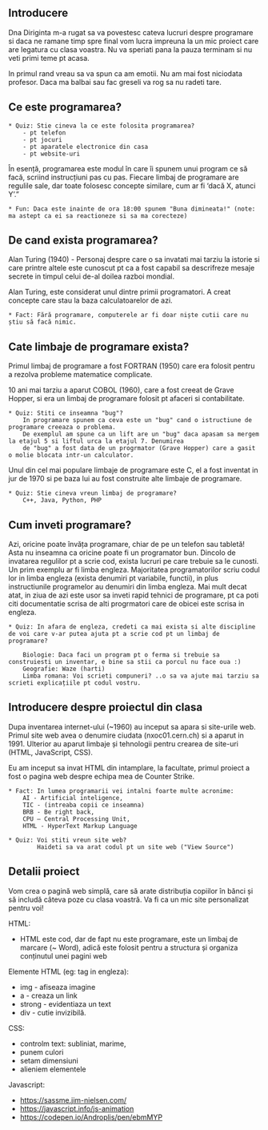 ## Introducere

Dna Diriginta m-a rugat sa va povestesc cateva lucruri despre programare si daca ne ramane timp spre final vom lucra impreuna la un
mic proiect care are legatura cu clasa voastra. Nu va speriati pana la pauza terminam si nu veti primi teme pt acasa.

In primul rand vreau sa va spun ca am emotii. Nu am mai fost niciodata profesor. Daca ma balbai sau fac greseli va rog sa nu radeti tare.

## Ce este programarea?

    * Quiz: Stie cineva la ce este folosita programarea?
        - pt telefon
        - pt jocuri
        - pt aparatele electronice din casa
        - pt website-uri

În esență, programarea este modul în care îi spunem unui program ce să facă, scriind instrucțiuni pas cu pas.
Fiecare limbaj de programare are regulile sale, dar toate folosesc concepte similare, cum ar fi ‘dacă X, atunci Y’.”

    * Fun: Daca este inainte de ora 18:00 spunem "Buna dimineata!" (note: ma astept ca ei sa reactioneze si sa ma corecteze)

## De cand exista programarea?

Alan Turing (1940) - Personaj despre care o sa invatati mai tarziu la istorie si care printre altele este cunoscut pt ca a fost capabil sa descrifreze mesaje
secrete in timpul celui de-al doilea razboi mondial.

Alan Turing, este considerat unul dintre primii programatori. A creat concepte care stau la baza calculatoarelor de azi.

    * Fact: Fără programare, computerele ar fi doar niște cutii care nu știu să facă nimic.

## Cate limbaje de programare exista?

Primul limbaj de programare a fost FORTRAN (1950) care era folosit pentru a rezolva probleme matematice complicate.

10 ani mai tarziu a aparut COBOL (1960), care a fost creeat de Grave Hopper, si era un limbaj de programare folosit
pt afaceri si contabilitate.

    * Quiz: Stiti ce inseamna "bug"? 
        In programare spunem ca ceva este un "bug" cand o istructiune de programare creeaza o problema. 
        De exemplul am spune ca un lift are un "bug" daca apasam sa mergem la etajul 5 si liftul urca la etajul 7. Denumirea
        de "bug" a fost data de un progrmator (Grave Hopper) care a gasit o molie blocata intr-un calculator.

Unul din cel mai populare limbaje de programare este C, el a fost inventat in jur de 1970 si pe baza lui au fost construite alte
limbaje de programare.

    * Quiz: Stie cineva vreun limbaj de programare?
        C++, Java, Python, PHP

## Cum inveti programare?

Azi, oricine poate învăța programare, chiar de pe un telefon sau tabletă! Asta nu inseamna ca oricine poate fi un programator bun.
Dincolo de invatarea regulilor pt a scrie cod, exista lucruri pe care trebuie sa le cunosti. Un prim exemplu ar fi limba engleza.
Majoritatea programatorilor scriu codul lor in limba engleza (exista denumiri pt variabile, functii), in plus instructiunile programelor
au denumiri din limba engleza. Mai mult decat atat, in ziua de azi este usor sa inveti rapid tehnici de programare, pt ca
poti citi documentatie scrisa de alti progrmatori care de obicei este scrisa in engleza.

    * Quiz: In afara de engleza, credeti ca mai exista si alte discipline de voi care v-ar putea ajuta pt a scrie cod pt un limbaj de programare?

        Biologie: Daca faci un program pt o ferma si trebuie sa construiesti un inventar, e bine sa stii ca porcul nu face oua :)
        Geografie: Waze (harti)
        Limba romana: Voi scrieti compuneri? ..o sa va ajute mai tarziu sa scrieti explicațiile pt codul vostru.

## Introducere despre proiectul din clasa

Dupa inventarea internet-ului (~1960) au inceput sa apara si site-urile web. Primul site web avea o denumire ciudata (nxoc01.cern.ch)
si a aparut in 1991. Ulterior au aparut limbaje și tehnologii pentru crearea de site-uri (HTML, JavaScript, CSS).

Eu am inceput sa invat HTML din intamplare, la facultate, primul proiect a fost o pagina web despre echipa mea de Counter Strike.

    * Fact: In lumea programarii vei intalni foarte multe acronime:
        AI - Artificial inteligence, 
        TIC - (intreaba copii ce inseamna)
        BRB - Be right back, 
        CPU – Central Processing Unit, 
        HTML - HyperText Markup Language

    * Quiz: Voi stiti vreun site web?
            Haideti sa va arat codul pt un site web ("View Source")

## Detalii proiect

Vom crea o pagină web simplă, care să arate distribuția copiilor în bănci și să includă câteva poze cu clasa voastră.
Va fi ca un mic site personalizat pentru voi!

HTML:
- HTML este cod, dar de fapt nu este programare, este un limbaj de marcare (~ Word), adică este folosit pentru a structura și organiza conținutul unei pagini web

Elemente HTML (eg: tag in engleza):
- img - afiseaza imagine
- a - creaza un link
- strong - evidentiaza un text
- div - cutie invizibilă.

CSS:
- controlm text: subliniat, marime,
- punem culori
- setam dimensiuni
- alieniem elementele

Javascript:
- https://sassme.jim-nielsen.com/
- https://javascript.info/js-animation
- https://codepen.io/Androplis/pen/ebmMYP
